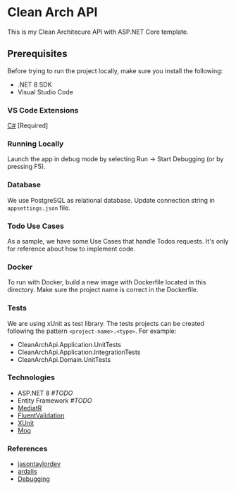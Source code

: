 # Clean Arch API

This is my Clean Architecure API with ASP.NET Core template.

## Prerequisites

Before trying to run the project locally, make sure you install the following:

- .NET 8 SDK
- Visual Studio Code

### VS Code Extensions

[C#](https://marketplace.visualstudio.com/items?itemName=ms-dotnettools.csharp) [Required]

### Running Locally

Launch the app in debug mode by selecting Run -> Start Debugging (or by pressing F5).

### Database

We use PostgreSQL as relational database. Update connection string in `appsettings.json` file.

### Todo Use Cases

As a sample, we have some Use Cases that handle Todos requests. It's only for reference about how to implement code.

### Docker

To run with Docker, build a new image with Dockerfile located in this directory. Make sure the project name is correct in the Dockerfile.

### Tests

We are using xUnit as test library. The tests projects can be created following the pattern `<project-name>.<type>`. For example:

- CleanArchApi.Application.UnitTests
- CleanArchApi.Application.IntegrationTests
- CleanArchApi.Domain.UnitTests

### Technologies

- ASP.NET 8 _#TODO_
- Entity Framework _#TODO_
- [MediatR](https://github.com/jbogard/MediatR)
- [FluentValidation](https://github.com/FluentValidation)
- [XUnit](https://xunit.net/)
- [Moq]()

### References

- [jasontaylordev](https://github.com/jasontaylordev/CleanArchitecture/tree/main)
- [ardalis](https://github.com/ardalis/CleanArchitecture/tree/main)
- [Debugging](https://jasonwatmore.com/post/2021/06/24/vs-code-net-debug-a-net-web-app-in-visual-studio-code)